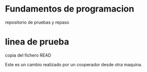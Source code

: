 # Fundamentos de programacion
repositorio de pruebas y repaso

# linea de prueba

copia del fichero READ

Este es un cambio realizado por un cooperador desde otra maquina.
